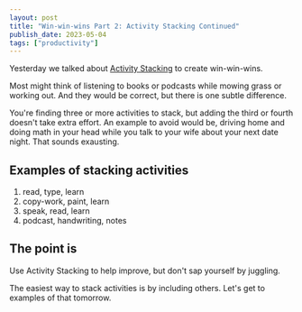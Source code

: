 ```yaml
---
layout: post
title: "Win-win-wins Part 2: Activity Stacking Continued"
publish_date: 2023-05-04
tags: ["productivity"]
---
```


Yesterday we talked about [Activity Stacking](/win-win-wins) to create win-win-wins.

Most might think of listening to books or podcasts while mowing grass or working out. And they would be correct, but there is one subtle difference.

You're finding three or more activities to stack, but adding the third or fourth doesn't take extra effort. An example to avoid would be, driving home and doing math in your head while you talk to your wife about your next date night. That sounds exausting.

## Examples of stacking activities

1. read, type, learn
2. copy-work, paint, learn
3. speak, read, learn
4. podcast, handwriting, notes

## The point is

Use Activity Stacking to help improve, but don't sap yourself by juggling.

The easiest way to stack activities is by including others. Let's get to examples of that tomorrow.
